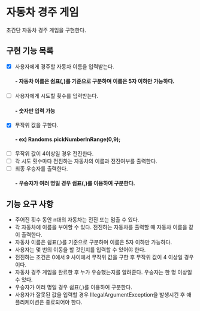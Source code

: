 # 자동차 경주 게임

초간단 자동차 경주 게임을 구현한다.

## 구현 기능 목록

- [x] 사용자에게 경주할 자동차 이름을 입력받는다.
  #### - 자동차 이름은 쉼표(,)를 기준으로 구분하며 이름은 5자 이하만 가능하다.
- [ ] 사용자에게 시도할 횟수를 입력받는다.
  #### - 숫자만 입력 가능
- [x] 무작위 값을 구한다.
  #### - ex) Randoms.pickNumberInRange(0,9);
- [ ] 무작위 값이 4이상일 경우 전진한다.
- [ ] 각 시도 횟수마다 전진하는 자동차의 이름과 전진여부를 출력한다.
- [ ] 최종 우승자를 출력한다.
  #### - 우승자가 여러 명일 경우 쉼표(,)를 이용하여 구분한다.

## 기능 요구 사항

- 주어진 횟수 동안 n대의 자동차는 전진 또는 멈출 수 있다.
- 각 자동차에 이름을 부여할 수 있다. 전진하는 자동차를 출력할 때 자동차 이름을 같이 출력한다.
- 자동차 이름은 쉼표(,)를 기준으로 구분하며 이름은 5자 이하만 가능하다.
- 사용자는 몇 번의 이동을 할 것인지를 입력할 수 있어야 한다.
- 전진하는 조건은 0에서 9 사이에서 무작위 값을 구한 후 무작위 값이 4 이상일 경우이다.
- 자동차 경주 게임을 완료한 후 누가 우승했는지를 알려준다. 우승자는 한 명 이상일 수 있다.
- 우승자가 여러 명일 경우 쉼표(,)를 이용하여 구분한다.
- 사용자가 잘못된 값을 입력할 경우 IllegalArgumentException을 발생시킨 후 애플리케이션은 종료되어야 한다.